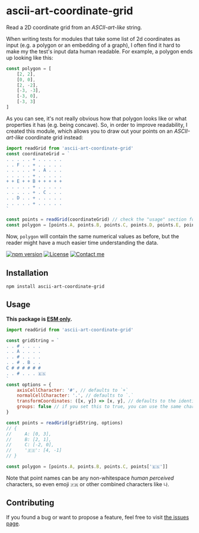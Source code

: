 # ascii-art-coordinate-grid

Read a 2D coordinate grid from an *ASCII-art-like* string.

When writing tests for modules that take some list of 2d coordinates as input (e.g. a polygon or an embedding of a graph), I often find it hard to make my the test's input data human readable. For example, a polygon ends up looking like this:

```js
const polygon = [
    [2, 2],
    [0, 0],
    [2, -2],
    [-3, -3],
    [-3, 0],
    [-3, 3]
]
```

As you can see, it's not really obvious how that polygon looks like or what properties it has (e.g. being concave). So, in order to improve readability, I created this module, which allows you to draw out your points on an *ASCII-art-like* coordinate grid instead:

```js
import readGrid from 'ascii-art-coordinate-grid'
const coordinateGrid = `
. . . . . + . . . . .
. . F . . + . . . . .
. . . . . + . A . . .
. . . . . + . . . . .
+ + E + + B + + + + +
. . . . . + . . . . .
. . . . . + . C . . .
. . D . . + . . . . .
. . . . . + . . . . .
`

const points = readGrid(coordinateGrid) // check the "usage" section for further explanations
const polygon = [points.A, points.B, points.C, points.D, points.E, points.F]
```

Now, `polygon` will contain the same numerical values as before, but the reader might have a much easier time understanding the data.

[![npm version](https://img.shields.io/npm/v/ascii-art-coordinate-grid.svg)](https://www.npmjs.com/package/ascii-art-coordinate-grid)
[![License](https://img.shields.io/github/license/juliuste/ascii-art-coordinate-grid.svg?style=flat)](license)
[![Contact me](https://img.shields.io/badge/contact-email-turquoise)](mailto:mail@juliustens.eu)

## Installation

```shell
npm install ascii-art-coordinate-grid
```

## Usage

**This package is [ESM only](https://gist.github.com/sindresorhus/a39789f98801d908bbc7ff3ecc99d99c).**

```javascript
import readGrid from 'ascii-art-coordinate-grid'

const gridString = `
. . # . . . .
. . A . . . .
. . # . . . .
. . # . B . .
C # # # # # #
. . # . . . 🇪🇸
`
const options = {
    axisCellCharacter: '#', // defaults to `+`
    normalCellCharacter: '.', // defaults to `.`
    transformCoordinates: ([x, y]) => [x, y], // defaults to the identity function, is applied to all points
    groups: false // if you set this to true, you can use the same character more than once and the points object will contain Sets of coordinates per character instead of one coordinate pair per character
}

const points = readGrid(gridString, options)
// {
//     A: [0, 3],
//     B: [2, 1],
//     C: [-2, 0],
//     '🇪🇸': [4, -1]
// }

const polygon = [points.A, points.B, points.C, points['🇪🇸']]
```

Note that point names can be any non-whitespace *human perceived* characters, so even emoji `🇫🇷` or other combined characters like `나`.

## Contributing

If you found a bug or want to propose a feature, feel free to visit [the issues page](https://github.com/juliuste/ascii-art-coordinate-grid/issues).
